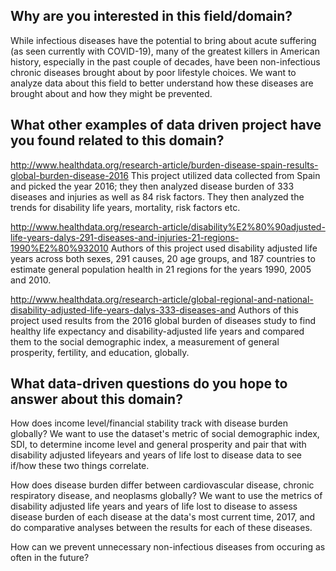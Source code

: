 ## Why are you interested in this field/domain?

While infectious diseases have the potential to bring about acute suffering (as seen currently with COVID-19), many of the greatest killers in American history, especially in the past couple of decades, have been non-infectious chronic diseases brought about by poor lifestyle choices. We want to analyze data about this field to better understand how these diseases are brought about and how they might be prevented. 

## What other examples of data driven project have you found related to this domain?

http://www.healthdata.org/research-article/burden-disease-spain-results-global-burden-disease-2016
This project utilized data collected from Spain and picked the year 2016; they then analyzed disease burden of 333 diseases and injuries as well as 84 risk factors. They then analyzed the trends for disability life years, mortality, risk factors etc.  

http://www.healthdata.org/research-article/disability%E2%80%90adjusted-life-years-dalys-291-diseases-and-injuries-21-regions-1990%E2%80%932010
Authors of this project used disability adjusted life years across both sexes, 291 causes, 20 age groups, and 187 countries to estimate general population health in 21 regions for the years 1990, 2005 and 2010. 

http://www.healthdata.org/research-article/global-regional-and-national-disability-adjusted-life-years-dalys-333-diseases-and
Authors of this project used results from the 2016 global burden of diseases study to find healthy life expectancy and disability-adjusted life years and compared them to the social demographic index, a measurement of general prosperity, fertility, and education, globally. 

## What data-driven questions do you hope to answer about this domain?

How does income level/financial stability track with disease burden globally? We want to use the dataset's metric of social demographic index, SDI, to determine income level and general prosperity and pair that with disability adjusted lifeyears and years of life lost to disease data to see if/how these two things correlate.  

How does disease burden differ between cardiovascular disease, chronic respiratory disease, and neoplasms globally? We want to use the metrics of disability adjusted life years and years of life lost to disease to assess disease burden of each disease at the data's most current time, 2017, and do comparative analyses between the results for each of these diseases. 

How can we prevent unnecessary non-infectious diseases from occuring as often in the future?
